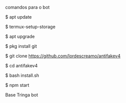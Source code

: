 comandos para o bot 


$ apt update

$ termux-setup-storage

$ apt upgrade

$ pkg install git 

$ git clone https://github.com/lordescreamo/antifakev4

$ cd antifakev4

$ bash install.sh

$ npm start








Base Tringa bot

